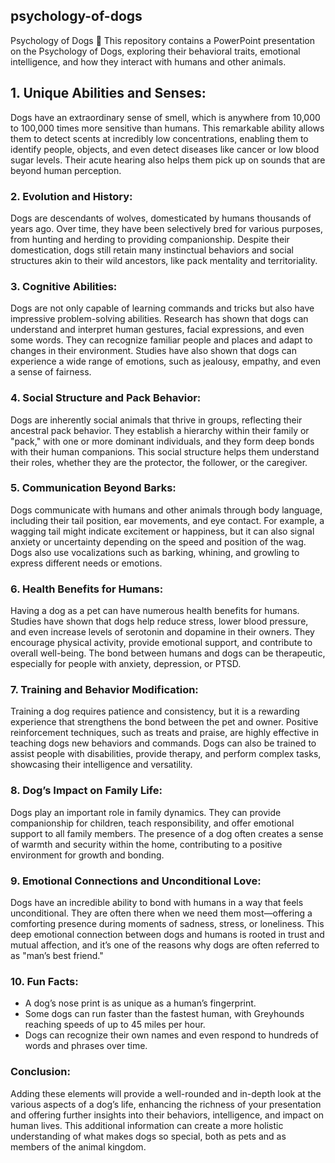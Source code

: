 ## psychology-of-dogs
Psychology of Dogs 🐾    This repository contains a PowerPoint presentation on the Psychology of Dogs, exploring their behavioral traits, emotional intelligence, and how they interact with humans and other animals.

 ## 1. Unique Abilities and Senses:  
Dogs have an extraordinary sense of smell, which is anywhere from 10,000 to 100,000 times more sensitive than humans. This remarkable ability allows them to detect scents at incredibly low concentrations, enabling them to identify people, objects, and even detect diseases like cancer or low blood sugar levels. Their acute hearing also helps them pick up on sounds that are beyond human perception.

### **2. Evolution and History:**  
Dogs are descendants of wolves, domesticated by humans thousands of years ago. Over time, they have been selectively bred for various purposes, from hunting and herding to providing companionship. Despite their domestication, dogs still retain many instinctual behaviors and social structures akin to their wild ancestors, like pack mentality and territoriality.

### **3. Cognitive Abilities:**  
Dogs are not only capable of learning commands and tricks but also have impressive problem-solving abilities. Research has shown that dogs can understand and interpret human gestures, facial expressions, and even some words. They can recognize familiar people and places and adapt to changes in their environment. Studies have also shown that dogs can experience a wide range of emotions, such as jealousy, empathy, and even a sense of fairness.

### **4. Social Structure and Pack Behavior:**  
Dogs are inherently social animals that thrive in groups, reflecting their ancestral pack behavior. They establish a hierarchy within their family or "pack," with one or more dominant individuals, and they form deep bonds with their human companions. This social structure helps them understand their roles, whether they are the protector, the follower, or the caregiver.

### **5. Communication Beyond Barks:**  
Dogs communicate with humans and other animals through body language, including their tail position, ear movements, and eye contact. For example, a wagging tail might indicate excitement or happiness, but it can also signal anxiety or uncertainty depending on the speed and position of the wag. Dogs also use vocalizations such as barking, whining, and growling to express different needs or emotions.

### **6. Health Benefits for Humans:**  
Having a dog as a pet can have numerous health benefits for humans. Studies have shown that dogs help reduce stress, lower blood pressure, and even increase levels of serotonin and dopamine in their owners. They encourage physical activity, provide emotional support, and contribute to overall well-being. The bond between humans and dogs can be therapeutic, especially for people with anxiety, depression, or PTSD.

### **7. Training and Behavior Modification:**  
Training a dog requires patience and consistency, but it is a rewarding experience that strengthens the bond between the pet and owner. Positive reinforcement techniques, such as treats and praise, are highly effective in teaching dogs new behaviors and commands. Dogs can also be trained to assist people with disabilities, provide therapy, and perform complex tasks, showcasing their intelligence and versatility.

### **8. Dog’s Impact on Family Life:**  
Dogs play an important role in family dynamics. They can provide companionship for children, teach responsibility, and offer emotional support to all family members. The presence of a dog often creates a sense of warmth and security within the home, contributing to a positive environment for growth and bonding.

### **9. Emotional Connections and Unconditional Love:**  
Dogs have an incredible ability to bond with humans in a way that feels unconditional. They are often there when we need them most—offering a comforting presence during moments of sadness, stress, or loneliness. This deep emotional connection between dogs and humans is rooted in trust and mutual affection, and it’s one of the reasons why dogs are often referred to as "man’s best friend."

### **10. Fun Facts:**  
- A dog’s nose print is as unique as a human’s fingerprint.  
- Some dogs can run faster than the fastest human, with Greyhounds reaching speeds of up to 45 miles per hour.  
- Dogs can recognize their own names and even respond to hundreds of words and phrases over time.  

### **Conclusion:**  
Adding these elements will provide a well-rounded and in-depth look at the various aspects of a dog’s life, enhancing the richness of your presentation and offering further insights into their behaviors, intelligence, and impact on human lives. This additional information can create a more holistic understanding of what makes dogs so special, both as pets and as members of the animal kingdom.
